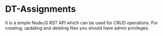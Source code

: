 # DT-Assignments
It is a simple NodeJS RST API which can be used for CRUD operations.
For creating, updating and deleting files you should have admin privileges.
